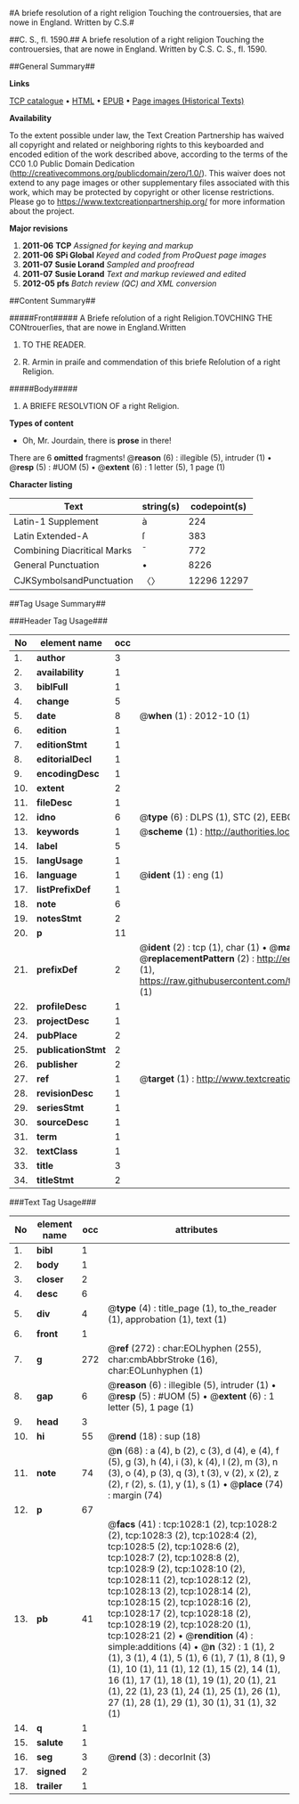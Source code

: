 #A briefe resolution of a right religion Touching the controuersies, that are nowe in England. Written by C.S.#

##C. S., fl. 1590.##
A briefe resolution of a right religion Touching the controuersies, that are nowe in England. Written by C.S.
C. S., fl. 1590.

##General Summary##

**Links**

[TCP catalogue](http://www.ota.ox.ac.uk/tcp/)  • 
[HTML](http://tei.it.ox.ac.uk/tcp/Texts-HTML/free/A11/A11218.html)  • 
[EPUB](http://tei.it.ox.ac.uk/tcp/Texts-EPUB/free/A11/A11218.epub) • 
[Page images (Historical Texts)](https://historicaltexts.jisc.ac.uk/eebo-99836742e)

**Availability**

To the extent possible under law, the Text Creation Partnership has waived all copyright and related or neighboring rights to this keyboarded and encoded edition of the work described above, according to the terms of the CC0 1.0 Public Domain Dedication (http://creativecommons.org/publicdomain/zero/1.0/). This waiver does not extend to any page images or other supplementary files associated with this work, which may be protected by copyright or other license restrictions. Please go to https://www.textcreationpartnership.org/ for more information about the project.

**Major revisions**

1. __2011-06__ __TCP__ *Assigned for keying and markup*
1. __2011-06__ __SPi Global__ *Keyed and coded from ProQuest page images*
1. __2011-07__ __Susie Lorand__ *Sampled and proofread*
1. __2011-07__ __Susie Lorand__ *Text and markup reviewed and edited*
1. __2012-05__ __pfs__ *Batch review (QC) and XML conversion*

##Content Summary##

#####Front#####
A Briefe reſolution of a right Religion.TOVCHING THE CONtrouerſies, that are nowe in England.Written
1. TO THE READER.

1. R. Armin in praiſe and commendation of this briefe Reſolution of a right Religion.

#####Body#####

1. A BRIEFE RESOLVTION OF a right Religion.

**Types of content**

  * Oh, Mr. Jourdain, there is **prose** in there!

There are 6 **omitted** fragments! 
 @__reason__ (6) : illegible (5), intruder (1)  •  @__resp__ (5) : #UOM (5)  •  @__extent__ (6) : 1 letter (5), 1 page (1)

**Character listing**


|Text|string(s)|codepoint(s)|
|---|---|---|
|Latin-1 Supplement|à|224|
|Latin Extended-A|ſ|383|
|Combining             Diacritical Marks|̄|772|
|General Punctuation|•|8226|
|CJKSymbolsandPunctuation|〈〉|12296 12297|

##Tag Usage Summary##

###Header Tag Usage###

|No|element name|occ|attributes|
|---|---|---|---|
|1.|__author__|3||
|2.|__availability__|1||
|3.|__biblFull__|1||
|4.|__change__|5||
|5.|__date__|8| @__when__ (1) : 2012-10 (1)|
|6.|__edition__|1||
|7.|__editionStmt__|1||
|8.|__editorialDecl__|1||
|9.|__encodingDesc__|1||
|10.|__extent__|2||
|11.|__fileDesc__|1||
|12.|__idno__|6| @__type__ (6) : DLPS (1), STC (2), EEBO-CITATION (1), PROQUEST (1), VID (1)|
|13.|__keywords__|1| @__scheme__ (1) : http://authorities.loc.gov/ (1)|
|14.|__label__|5||
|15.|__langUsage__|1||
|16.|__language__|1| @__ident__ (1) : eng (1)|
|17.|__listPrefixDef__|1||
|18.|__note__|6||
|19.|__notesStmt__|2||
|20.|__p__|11||
|21.|__prefixDef__|2| @__ident__ (2) : tcp (1), char (1)  •  @__matchPattern__ (2) : ([0-9\-]+):([0-9IVX]+) (1), (.+) (1)  •  @__replacementPattern__ (2) : http://eebo.chadwyck.com/downloadtiff?vid=$1&page=$2 (1), https://raw.githubusercontent.com/textcreationpartnership/Texts/master/tcpchars.xml#$1 (1)|
|22.|__profileDesc__|1||
|23.|__projectDesc__|1||
|24.|__pubPlace__|2||
|25.|__publicationStmt__|2||
|26.|__publisher__|2||
|27.|__ref__|1| @__target__ (1) : http://www.textcreationpartnership.org/docs/. (1)|
|28.|__revisionDesc__|1||
|29.|__seriesStmt__|1||
|30.|__sourceDesc__|1||
|31.|__term__|1||
|32.|__textClass__|1||
|33.|__title__|3||
|34.|__titleStmt__|2||


###Text Tag Usage###

|No|element name|occ|attributes|
|---|---|---|---|
|1.|__bibl__|1||
|2.|__body__|1||
|3.|__closer__|2||
|4.|__desc__|6||
|5.|__div__|4| @__type__ (4) : title_page (1), to_the_reader (1), approbation (1), text (1)|
|6.|__front__|1||
|7.|__g__|272| @__ref__ (272) : char:EOLhyphen (255), char:cmbAbbrStroke (16), char:EOLunhyphen (1)|
|8.|__gap__|6| @__reason__ (6) : illegible (5), intruder (1)  •  @__resp__ (5) : #UOM (5)  •  @__extent__ (6) : 1 letter (5), 1 page (1)|
|9.|__head__|3||
|10.|__hi__|55| @__rend__ (18) : sup (18)|
|11.|__note__|74| @__n__ (68) : a (4), b (2), c (3), d (4), e (4), f (5), g (3), h (4), i (3), k (4), l (2), m (3), n (3), o (4), p (3), q (3), t (3), v (2), x (2), z (2), r (2), s. (1), y (1), s (1)  •  @__place__ (74) : margin (74)|
|12.|__p__|67||
|13.|__pb__|41| @__facs__ (41) : tcp:1028:1 (2), tcp:1028:2 (2), tcp:1028:3 (2), tcp:1028:4 (2), tcp:1028:5 (2), tcp:1028:6 (2), tcp:1028:7 (2), tcp:1028:8 (2), tcp:1028:9 (2), tcp:1028:10 (2), tcp:1028:11 (2), tcp:1028:12 (2), tcp:1028:13 (2), tcp:1028:14 (2), tcp:1028:15 (2), tcp:1028:16 (2), tcp:1028:17 (2), tcp:1028:18 (2), tcp:1028:19 (2), tcp:1028:20 (1), tcp:1028:21 (2)  •  @__rendition__ (4) : simple:additions (4)  •  @__n__ (32) : 1 (1), 2 (1), 3 (1), 4 (1), 5 (1), 6 (1), 7 (1), 8 (1), 9 (1), 10 (1), 11 (1), 12 (1), 15 (2), 14 (1), 16 (1), 17 (1), 18 (1), 19 (1), 20 (1), 21 (1), 22 (1), 23 (1), 24 (1), 25 (1), 26 (1), 27 (1), 28 (1), 29 (1), 30 (1), 31 (1), 32 (1)|
|14.|__q__|1||
|15.|__salute__|1||
|16.|__seg__|3| @__rend__ (3) : decorInit (3)|
|17.|__signed__|2||
|18.|__trailer__|1||
